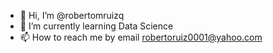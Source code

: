 - 👋 Hi, I’m @robertomruizq
- 🌱 I’m currently learning Data Science
- 📫 How to reach me by email robertoruiz0001@yahoo.com

<!---
robertomruizq/robertomruizq is a ✨ special ✨ repository because its `README.md` (this file) appears on your GitHub profile.
You can click the Preview link to take a look at your changes.
--->
